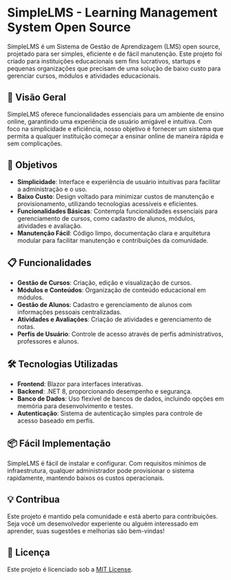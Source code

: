 # SimpleLMS - Learning Management System Open Source

SimpleLMS é um Sistema de Gestão de Aprendizagem (LMS) open source, projetado para ser simples, eficiente e de fácil manutenção. Este projeto foi criado para instituições educacionais sem fins lucrativos, startups e pequenas organizações que precisam de uma solução de baixo custo para gerenciar cursos, módulos e atividades educacionais.

## 🚀 Visão Geral

SimpleLMS oferece funcionalidades essenciais para um ambiente de ensino online, garantindo uma experiência de usuário amigável e intuitiva. Com foco na simplicidade e eficiência, nosso objetivo é fornecer um sistema que permita a qualquer instituição começar a ensinar online de maneira rápida e sem complicações.

## 🎯 Objetivos

- **Simplicidade**: Interface e experiência de usuário intuitivas para facilitar a administração e o uso.
- **Baixo Custo**: Design voltado para minimizar custos de manutenção e provisionamento, utilizando tecnologias acessíveis e eficientes.
- **Funcionalidades Básicas**: Contempla funcionalidades essenciais para gerenciamento de cursos, como cadastro de alunos, módulos, atividades e avaliação.
- **Manutenção Fácil**: Código limpo, documentação clara e arquitetura modular para facilitar manutenção e contribuições da comunidade.

## 📋 Funcionalidades

- **Gestão de Cursos**: Criação, edição e visualização de cursos.
- **Módulos e Conteúdos**: Organização de conteúdo educacional em módulos.
- **Gestão de Alunos**: Cadastro e gerenciamento de alunos com informações pessoais centralizadas.
- **Atividades e Avaliações**: Criação de atividades e gerenciamento de notas.
- **Perfis de Usuário**: Controle de acesso através de perfis administrativos, professores e alunos.

## 🛠️ Tecnologias Utilizadas

- **Frontend**: Blazor para interfaces interativas.
- **Backend**: .NET 8, proporcionando desempenho e segurança.
- **Banco de Dados**: Uso flexível de bancos de dados, incluindo opções em memória para desenvolvimento e testes.
- **Autenticação**: Sistema de autenticação simples para controle de acesso baseado em perfis.

## 📦 Fácil Implementação

SimpleLMS é fácil de instalar e configurar. Com requisitos mínimos de infraestrutura, qualquer administrador pode provisionar o sistema rapidamente, mantendo baixos os custos operacionais.

## 💡 Contribua

Este projeto é mantido pela comunidade e está aberto para contribuições. Seja você um desenvolvedor experiente ou alguém interessado em aprender, suas sugestões e melhorias são bem-vindas!

## 📄 Licença

Este projeto é licenciado sob a [MIT License](LICENSE).
